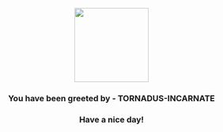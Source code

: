 <p align="center">
            <img src="https://raw.githubusercontent.com/PokeAPI/sprites/master/sprites/pokemon/641.png" width="150" height="150">
          </p>
          <h3 align="center">You have been greeted by - <b>TORNADUS-INCARNATE</b></h3>
          <h3 align="center">Have a nice day!</h3>
